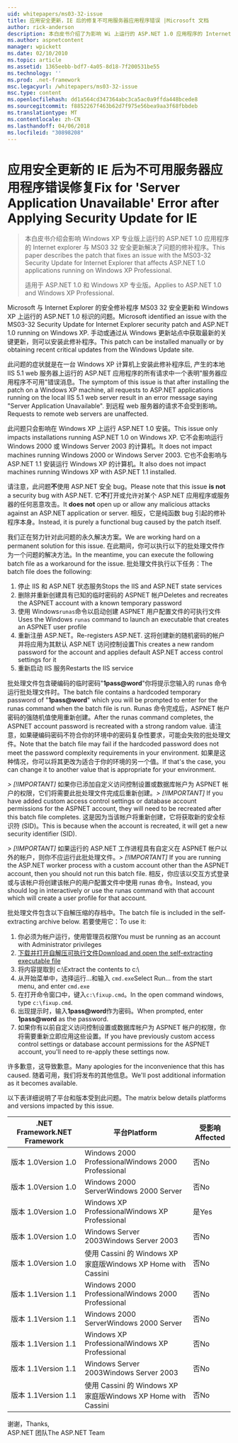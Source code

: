 ```yaml
---
uid: whitepapers/ms03-32-issue
title: 应用安全更新，IE 后的修复不可用服务器应用程序错误 |Microsoft 文档
author: rick-anderson
description: 本白皮书介绍了为影响 Wi 上运行的 ASP.NET 1.0 应用程序的 Internet 资源管理器与 MS03 32 安全更新解决了问题的修补程序...
ms.author: aspnetcontent
manager: wpickett
ms.date: 02/10/2010
ms.topic: article
ms.assetid: 1365eebb-bdf7-4a05-8d18-7f200531be55
ms.technology: ''
ms.prod: .net-framework
msc.legacyurl: /whitepapers/ms03-32-issue
msc.type: content
ms.openlocfilehash: dd1a564cd347364abc3ca5ac0a9ffda448bcede8
ms.sourcegitcommit: f8852267f463b62d7f975e56bea9aa3f68fbbdeb
ms.translationtype: MT
ms.contentlocale: zh-CN
ms.lasthandoff: 04/06/2018
ms.locfileid: "30898208"
---
```

<a name="fix-for-server-application-unavailable-error-after-applying-security-update-for-ie"></a><span data-ttu-id="6975f-103">应用安全更新的 IE 后为不可用服务器应用程序错误修复</span><span class="sxs-lookup"><span data-stu-id="6975f-103">Fix for 'Server Application Unavailable' Error after Applying Security Update for IE</span></span>
====================
> <span data-ttu-id="6975f-104">本白皮书介绍会影响 Windows XP 专业版上运行的 ASP.NET 1.0 应用程序的 Internet explorer 与 MS03 32 安全更新解决了问题的修补程序。</span><span class="sxs-lookup"><span data-stu-id="6975f-104">This paper describes the patch that fixes an issue with the MS03-32 Security Update for Internet Explorer that affects ASP.NET 1.0 applications running on Windows XP Professional.</span></span>
> 
> <span data-ttu-id="6975f-105">适用于 ASP.NET 1.0 和 Windows XP 专业版。</span><span class="sxs-lookup"><span data-stu-id="6975f-105">Applies to ASP.NET 1.0 and Windows XP Professional.</span></span>


<span data-ttu-id="6975f-106">Microsoft 与 Internet Explorer 的安全修补程序 MS03 32 安全更新和 Windows XP 上运行的 ASP.NET 1.0 标识的问题。</span><span class="sxs-lookup"><span data-stu-id="6975f-106">Microsoft identified an issue with the MS03-32 Security Update for Internet Explorer security patch and ASP.NET 1.0 running on Windows XP.</span></span> <span data-ttu-id="6975f-107">手动或通过从 Windows 更新站点中获取最新的关键更新，则可以安装此修补程序。</span><span class="sxs-lookup"><span data-stu-id="6975f-107">This patch can be installed manually or by obtaining recent critical updates from the Windows Update site.</span></span>

<span data-ttu-id="6975f-108">此问题的症状就是在一台 Windows XP 计算机上安装此修补程序后, 产生的本地 IIS 5.1 web 服务器上运行的 ASP.NET 应用程序的所有请求中一个表明"服务器应用程序不可用"错误消息。</span><span class="sxs-lookup"><span data-stu-id="6975f-108">The symptom of this issue is that after installing the patch on a Windows XP machine, all requests to ASP.NET applications running on the local IIS 5.1 web server result in an error message saying "Server Application Unavailable".</span></span> <span data-ttu-id="6975f-109">到远程 web 服务器的请求不会受到影响。</span><span class="sxs-lookup"><span data-stu-id="6975f-109">Requests to remote web servers are unaffected.</span></span>

<span data-ttu-id="6975f-110">此问题只会影响在 Windows XP 上运行 ASP.NET 1.0 安装。</span><span class="sxs-lookup"><span data-stu-id="6975f-110">This issue only impacts installations running ASP.NET 1.0 on Windows XP.</span></span> <span data-ttu-id="6975f-111">它不会影响运行 Windows 2000 或 Windows Server 2003 的计算机。</span><span class="sxs-lookup"><span data-stu-id="6975f-111">It does not impact machines running Windows 2000 or Windows Server 2003.</span></span> <span data-ttu-id="6975f-112">它也不会影响与 ASP.NET 1.1 安装运行 Windows XP 的计算机。</span><span class="sxs-lookup"><span data-stu-id="6975f-112">It also does not impact machines running Windows XP with ASP.NET 1.1 installed.</span></span>

<span data-ttu-id="6975f-113">请注意，此问题**不**使用 ASP.NET 安全 bug。</span><span class="sxs-lookup"><span data-stu-id="6975f-113">Please note that this issue **is not** a security bug with ASP.NET.</span></span> <span data-ttu-id="6975f-114">它**不**打开或允许对某个 ASP.NET 应用程序或服务器的任何恶意攻击。</span><span class="sxs-lookup"><span data-stu-id="6975f-114">It **does not** open up or allow any malicious attacks against an ASP.NET application or server.</span></span> <span data-ttu-id="6975f-115">相反，它是纯函数 bug 引起的修补程序本身。</span><span class="sxs-lookup"><span data-stu-id="6975f-115">Instead, it is purely a functional bug caused by the patch itself.</span></span>

<span data-ttu-id="6975f-116">我们正在努力针对此问题的永久解决方案。</span><span class="sxs-lookup"><span data-stu-id="6975f-116">We are working hard on a permanent solution for this issue.</span></span> <span data-ttu-id="6975f-117">在此期间，你可以执行以下的批处理文件作为一个问题的解决方法。</span><span class="sxs-lookup"><span data-stu-id="6975f-117">In the meantime, you can execute the following batch file as a workaround for the issue.</span></span> <span data-ttu-id="6975f-118">批处理文件执行以下任务：</span><span class="sxs-lookup"><span data-stu-id="6975f-118">The batch file does the following:</span></span>

1. <span data-ttu-id="6975f-119">停止 IIS 和 ASP.NET 状态服务</span><span class="sxs-lookup"><span data-stu-id="6975f-119">Stops the IIS and ASP.NET state services</span></span>
2. <span data-ttu-id="6975f-120">删除并重新创建具有已知的临时密码的 ASPNET 帐户</span><span class="sxs-lookup"><span data-stu-id="6975f-120">Deletes and recreates the ASPNET account with a known temporary password</span></span>
3. <span data-ttu-id="6975f-121">使用 Windows`runas`命令以启动创建 ASPNET 用户配置文件的可执行文件</span><span class="sxs-lookup"><span data-stu-id="6975f-121">Uses the Windows `runas` command to launch an executable that creates an ASPNET user profile</span></span>
4. <span data-ttu-id="6975f-122">重新注册 ASP.NET。</span><span class="sxs-lookup"><span data-stu-id="6975f-122">Re-registers ASP.NET.</span></span> <span data-ttu-id="6975f-123">这将创建新的随机密码的帐户并将应用为其默认 ASP.NET 访问控制设置</span><span class="sxs-lookup"><span data-stu-id="6975f-123">This creates a new random password for the account and applies default ASP.NET access control settings for it</span></span>
5. <span data-ttu-id="6975f-124">重新启动 IIS 服务</span><span class="sxs-lookup"><span data-stu-id="6975f-124">Restarts the IIS service</span></span>

<span data-ttu-id="6975f-125">批处理文件包含硬编码的临时密码"<strong>1pass@word</strong>"你将提示您输入的 runas 命令运行批处理文件时。</span><span class="sxs-lookup"><span data-stu-id="6975f-125">The batch file contains a hardcoded temporary password of "<strong>1pass@word</strong>" which you will be prompted to enter for the runas command when the batch file is run.</span></span> <span data-ttu-id="6975f-126">Runas 命令完成后，ASPNET 帐户密码的强随机值使用重新创建。</span><span class="sxs-lookup"><span data-stu-id="6975f-126">After the runas command completes, the ASPNET account password is recreated with a strong random value.</span></span> <span data-ttu-id="6975f-127">请注意，如果硬编码密码不符合你的环境中的密码复杂性要求，可能会失败的批处理文件。</span><span class="sxs-lookup"><span data-stu-id="6975f-127">Note that the batch file may fail if the hardcoded password does not meet the password complexity requirements in your environment.</span></span> <span data-ttu-id="6975f-128">如果是这种情况，你可以将其更改为适合于你的环境的另一个值。</span><span class="sxs-lookup"><span data-stu-id="6975f-128">If that's the case, you can change it to another value that is appropriate for your environment.</span></span>

<span data-ttu-id="6975f-129">*> [!IMPORTANT]* 如果你已添加自定义访问控制设置或数据库帐户为 ASPNET 帐户的权限，它们将需要此批处理文件完成后重新创建。</span><span class="sxs-lookup"><span data-stu-id="6975f-129">*> [!IMPORTANT]* If you have added custom access control settings or database account permissions for the ASPNET account, they will need to be recreated after this batch file completes.</span></span> <span data-ttu-id="6975f-130">这是因为当该帐户将重新创建，它将获取新的安全标识符 (SID)。</span><span class="sxs-lookup"><span data-stu-id="6975f-130">This is because when the account is recreated, it will get a new security identifier (SID).</span></span>

<span data-ttu-id="6975f-131">*> [!IMPORTANT]* 如果运行的 ASP.NET 工作进程具有自定义在 ASPNET 帐户以外的帐户，则你不应运行此批处理文件。</span><span class="sxs-lookup"><span data-stu-id="6975f-131">*> [!IMPORTANT]* If you are running the ASP.NET worker process with a custom account other than the ASPNET account, then you should not run this batch file.</span></span> <span data-ttu-id="6975f-132">相反，你应该以交互方式登录或与该帐户将创建该帐户的用户配置文件中使用 runas 命令。</span><span class="sxs-lookup"><span data-stu-id="6975f-132">Instead, you should log in interactively or use the runas command with that account which will create a user profile for that account.</span></span>

<span data-ttu-id="6975f-133">批处理文件包含以下自解压缩的存档中。</span><span class="sxs-lookup"><span data-stu-id="6975f-133">The batch file is included in the self-extracting archive below.</span></span> <span data-ttu-id="6975f-134">若要使用它：</span><span class="sxs-lookup"><span data-stu-id="6975f-134">To use it:</span></span>

1. <span data-ttu-id="6975f-135">你必须为帐户运行，使用管理员权限</span><span class="sxs-lookup"><span data-stu-id="6975f-135">You must be running as an account with Administrator privileges</span></span>
2. [<span data-ttu-id="6975f-136">下载并打开自解压可执行文件</span><span class="sxs-lookup"><span data-stu-id="6975f-136">Download and open the self-extracting executable file</span></span>](ms03-32-issue/_static/fixup1.exe)
3. <span data-ttu-id="6975f-137">将内容提取到 c:\\</span><span class="sxs-lookup"><span data-stu-id="6975f-137">Extract the contents to c:\\</span></span>
4. <span data-ttu-id="6975f-138">从开始菜单中，选择运行...和输入 `cmd.exe`</span><span class="sxs-lookup"><span data-stu-id="6975f-138">Select Run... from the start menu, and enter `cmd.exe`</span></span>
5. <span data-ttu-id="6975f-139">在打开命令窗口中，键入`c:\fixup.cmd`。</span><span class="sxs-lookup"><span data-stu-id="6975f-139">In the open command windows, type `c:\fixup.cmd`.</span></span>
6. <span data-ttu-id="6975f-140">出现提示时，输入<strong>1pass@word</strong>作为密码。</span><span class="sxs-lookup"><span data-stu-id="6975f-140">When prompted, enter <strong>1pass@word</strong> as the password.</span></span>
7. <span data-ttu-id="6975f-141">如果你有以前自定义访问控制设置或数据库帐户为 ASPNET 帐户的权限，你将需要重新立即应用这些设置。</span><span class="sxs-lookup"><span data-stu-id="6975f-141">If you have previously custom access control settings or database account permissions for the ASPNET account, you'll need to re-apply these settings now.</span></span>

<span data-ttu-id="6975f-142">许多歉意，这导致歉意。</span><span class="sxs-lookup"><span data-stu-id="6975f-142">Many apologies for the inconvenience that this has caused.</span></span> <span data-ttu-id="6975f-143">随着可用，我们将发布的其他信息。</span><span class="sxs-lookup"><span data-stu-id="6975f-143">We'll post additional information as it becomes available.</span></span>

<span data-ttu-id="6975f-144">以下表详细说明了平台和版本受到此问题。</span><span class="sxs-lookup"><span data-stu-id="6975f-144">The matrix below details platforms and versions impacted by this issue.</span></span>

| <span data-ttu-id="6975f-145">.NET Framework</span><span class="sxs-lookup"><span data-stu-id="6975f-145">.NET Framework</span></span> | <span data-ttu-id="6975f-146">平台</span><span class="sxs-lookup"><span data-stu-id="6975f-146">Platform</span></span> | <span data-ttu-id="6975f-147">受影响</span><span class="sxs-lookup"><span data-stu-id="6975f-147">Affected</span></span> |
| --- | --- | --- |
| <span data-ttu-id="6975f-148">版本 1.0</span><span class="sxs-lookup"><span data-stu-id="6975f-148">Version 1.0</span></span> | <span data-ttu-id="6975f-149">Windows 2000 Professional</span><span class="sxs-lookup"><span data-stu-id="6975f-149">Windows 2000 Professional</span></span> | <span data-ttu-id="6975f-150">否</span><span class="sxs-lookup"><span data-stu-id="6975f-150">No</span></span> |
| <span data-ttu-id="6975f-151">版本 1.0</span><span class="sxs-lookup"><span data-stu-id="6975f-151">Version 1.0</span></span> | <span data-ttu-id="6975f-152">Windows 2000 Server</span><span class="sxs-lookup"><span data-stu-id="6975f-152">Windows 2000 Server</span></span> | <span data-ttu-id="6975f-153">否</span><span class="sxs-lookup"><span data-stu-id="6975f-153">No</span></span> |
| <span data-ttu-id="6975f-154">版本 1.0</span><span class="sxs-lookup"><span data-stu-id="6975f-154">Version 1.0</span></span> | <span data-ttu-id="6975f-155">Windows XP Professional</span><span class="sxs-lookup"><span data-stu-id="6975f-155">Windows XP Professional</span></span> | <span data-ttu-id="6975f-156">是</span><span class="sxs-lookup"><span data-stu-id="6975f-156">Yes</span></span> |
| <span data-ttu-id="6975f-157">版本 1.0</span><span class="sxs-lookup"><span data-stu-id="6975f-157">Version 1.0</span></span> | <span data-ttu-id="6975f-158">Windows Server 2003</span><span class="sxs-lookup"><span data-stu-id="6975f-158">Windows Server 2003</span></span> | <span data-ttu-id="6975f-159">否</span><span class="sxs-lookup"><span data-stu-id="6975f-159">No</span></span> |
| <span data-ttu-id="6975f-160">版本 1.0</span><span class="sxs-lookup"><span data-stu-id="6975f-160">Version 1.0</span></span> | <span data-ttu-id="6975f-161">使用 Cassini 的 Windows XP 家庭版</span><span class="sxs-lookup"><span data-stu-id="6975f-161">Windows XP Home with Cassini</span></span> | <span data-ttu-id="6975f-162">否</span><span class="sxs-lookup"><span data-stu-id="6975f-162">No</span></span> |
| <span data-ttu-id="6975f-163">版本 1.1</span><span class="sxs-lookup"><span data-stu-id="6975f-163">Version 1.1</span></span> | <span data-ttu-id="6975f-164">Windows 2000 Professional</span><span class="sxs-lookup"><span data-stu-id="6975f-164">Windows 2000 Professional</span></span> | <span data-ttu-id="6975f-165">否</span><span class="sxs-lookup"><span data-stu-id="6975f-165">No</span></span> |
| <span data-ttu-id="6975f-166">版本 1.1</span><span class="sxs-lookup"><span data-stu-id="6975f-166">Version 1.1</span></span> | <span data-ttu-id="6975f-167">Windows 2000 Server</span><span class="sxs-lookup"><span data-stu-id="6975f-167">Windows 2000 Server</span></span> | <span data-ttu-id="6975f-168">否</span><span class="sxs-lookup"><span data-stu-id="6975f-168">No</span></span> |
| <span data-ttu-id="6975f-169">版本 1.1</span><span class="sxs-lookup"><span data-stu-id="6975f-169">Version 1.1</span></span> | <span data-ttu-id="6975f-170">Windows XP Professional</span><span class="sxs-lookup"><span data-stu-id="6975f-170">Windows XP Professional</span></span> | <span data-ttu-id="6975f-171">否</span><span class="sxs-lookup"><span data-stu-id="6975f-171">No</span></span> |
| <span data-ttu-id="6975f-172">版本 1.1</span><span class="sxs-lookup"><span data-stu-id="6975f-172">Version 1.1</span></span> | <span data-ttu-id="6975f-173">Windows Server 2003</span><span class="sxs-lookup"><span data-stu-id="6975f-173">Windows Server 2003</span></span> | <span data-ttu-id="6975f-174">否</span><span class="sxs-lookup"><span data-stu-id="6975f-174">No</span></span> |
| <span data-ttu-id="6975f-175">版本 1.1</span><span class="sxs-lookup"><span data-stu-id="6975f-175">Version 1.1</span></span> | <span data-ttu-id="6975f-176">使用 Cassini 的 Windows XP 家庭版</span><span class="sxs-lookup"><span data-stu-id="6975f-176">Windows XP Home with Cassini</span></span> | <span data-ttu-id="6975f-177">否</span><span class="sxs-lookup"><span data-stu-id="6975f-177">No</span></span> |

<span data-ttu-id="6975f-178">谢谢，</span><span class="sxs-lookup"><span data-stu-id="6975f-178">Thanks,</span></span>   
 <span data-ttu-id="6975f-179">ASP.NET 团队</span><span class="sxs-lookup"><span data-stu-id="6975f-179">The ASP.NET Team</span></span>
